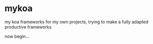 # mykoa
my koa frameworks for my own projects, trying to make a fully adapted productive frameworks

now begin...

